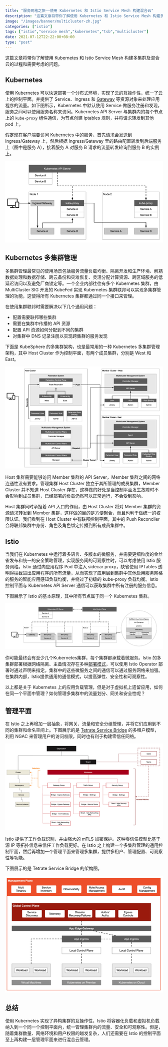 ```yaml
---
title: "服务网格之旅——使用 Kubernetes 和 Istio Service Mesh 构建混合云"
description: "这篇文章将带你了解使用 Kubernetes 和 Istio Service Mesh 构建多集群及混合云的过程和需要考虑的问题。"
image: "/images/banner/multicluster-zh.jpg"
categories: ["istio"]
tags: ["istio","service mesh","kubernetes","tsb","multicluster"]
date: 2021-07-12T22:22:00+08:00
type: "post"
---
```


这篇文章将带你了解使用 Kubernetes 和 Istio Service Mesh 构建多集群及混合云的过程和需要考虑的问题。

## Kubernetes

使用 Kubernetes 可以快速部署一个分布式环境，实现了云的互操作性，统一了云上的控制平面。并提供了 Service、Ingress 和 [Gateway](https://kubernetes.io/blog/2021/04/22/evolving-kubernetes-networking-with-the-gateway-api/) 等资源对象来处理应用程序的流量。如下图所示，Kubernetes 中默认使用 Service 做服务注册和发现，服务之间可以使用服务名称来访问。Kubernetes API Server 与集群内的每个节点上的 `kube-proxy` 组件通信，为节点创建 iptables 规则，并将请求转发到其他 pod 上。

假定现在客户端要访问 Kubernetes 中的服务，首先请求会发送到 Ingress/Gateway 上，然后根据 Ingress/Gateway 里的路由配置转发到后端服务上（图中是服务 A），接着服务 A 对服务 B 请求的流量转发轮询到服务 B 的实例上。

![Kubernetes](008i3skNly1gsgg6a11l1j31lu0u042s.jpg)

## Kubernetes 多集群管理

多集群管理最常见的使用场景包括服务流量负载均衡、隔离开发和生产环境、解耦数据处理和数据存储、跨云备份和灾难恢复、灵活分配计算资源、跨区域服务的低延迟访问以及避免厂商锁定等。一个企业内部往往有多个 Kubernetes 集群，由 MultiCluster SIG 开发的 KubeFed 实现 Kubernetes 集群联邦可以实现多集群管理的功能，这使得所有 Kubernetes 集群都通过同一个接口来管理。

在使用集群联邦时需要解决以下几个通用问题：

- 配置需要联邦哪些集群
- 需要在集群中传播的 API 资源
- 配置 API 资源如何分配到不同的集群
- 对集群中 DNS 记录注册以实现跨集群的服务发现

下面是 KubeSphere 的多集群架构，也是最常用的一种 Kubernetes 多集群管理架构，其中 Host Cluster 作为控制平面，有两个成员集群，分别是 West 和 East。

![Multicluster](008i3skNly1gsgg7a2ojvj31aa0u0491.jpg)

Host 集群需要能够访问 Member 集群的 API Server，Member 集群之间的网络连通性没有要求。管理集群 Host Cluster 独立于其所管理的成员集群，Member Cluster 并不知道 Host Cluster 存在，这样做的好处是当控制平面发生故障时不会影响到成员集群，已经部署的负载仍然可以正常运行，不会受到影响。

Host 集群同时承担着 API 入口的作用，由 Host Cluster 将对 Member 集群的资源请求转发到 Member 集群，这样做的目的是方便聚合，而且也利于做统一的权限认证。我们看到在 Host Cluster 中有联邦控制平面，其中的 Push Reconciler 会将联邦集群中身份、角色及角色绑定传播到所有成员集群中。

## Istio

当我们在 Kubernetes 中运行着多语言、多版本的微服务，并需要更细粒度的金丝雀发布和统一的安全策略管理，实现服务间的可观察性时，可以考虑使用 Istio 服务网格。Istio 通过向应用程序 Pod 中注入 sidecar proxy，缺省使用 IPTables 透明得拦截进出应用程序的所有流量，从而实现了应用层到集群中其他启用服务网格的服务的智能应用感知负载均衡，并绕过了初级的 kube-proxy 负载均衡。Istio 控制平面与 Kubernetes API Server 通信可以获取集群中所有注册的服务信息。

下图展示了 Istio 的基本原理，其中所有节点属于同一个 Kubernetes 集群。

![Istio Service Mesh](008i3skNly1gsgg6sdrk2j32v60u0qbb.jpg)

你可能最终会有至少几个Kubernetes集群，每个集群都承载着微服务。Istio 的多集群部署根据网络隔离、主备情况存在多种[部署模式](https://istio.io/latest/docs/setup/install/multicluster/)，可以使用 Istio Operator 部署时通过声明来指定。集群中的这些微服务之间的通信可以通过服务网格来加强。在集群内部，Istio提供通用的通信模式，以提高弹性、安全性和可观察性。

以上都是关于 Kubernetes 上的应用负载管理，但是对于虚拟机上遗留应用，如何在同一个平面中管理？如何管理多集群中的流量划分、网关和安全性呢？

## 管理平面

在 Istio 之上再增加一层抽象，将网关、流量和安全分组管理，并将它们应用到不同的集群和命名空间上。下图展示的是 [Tetrate Service Bridge](https://www.tetrate.io/tetrate-service-bridge/) 的多租户模型，利用 NGAC 来管理用户的访问权限，同时也有利于构建零信任网络。

![Management Plane](008i3skNly1gsgg8ndcajj31il0u00z9.jpg)

Istio 提供了工作负载识别，并由强大的 mTLS 加密保护。这种零信任模型比基于源 IP 等拓扑信息来信任工作负载更好。在 Istio 之上构建一个多集群管理的通用控制平面，然后再增加一个管理平面来管理多集群，提供多租户、管理配置、可观察性等功能。

下图展示的是 Tetrate Service Bridge 的架构图。

![Tetrate Service Bridge](008i3skNly1gsgg951mknj314g0u0dnf.jpg)

## 总结

使用 Kubernetes 实现了异构集群的互操作性，Istio 将容器化负载和虚拟机负载纳入到一个同一个控制平面内，统一管理集群内的流量、安全和可观察性。但是，随着集群数量、网络环境和用户权限的越发复杂，人们还需要在 Istio 的控制平面至上再构建一层管理平面来进行混合云管理。
